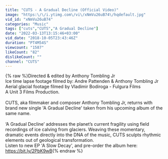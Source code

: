```yaml
---
title: "CUTS - A Gradual Decline (Official Video)"
image: "https:\/\/i.ytimg.com\/vi\/xNmVu26uB74\/hqdefault.jpg"
vid_id: "xNmVu26uB74"
categories: "Music"
tags: ["cuts","CUTS","A Gradual Decline"]
date: "2022-03-13T13:15:46+03:00"
vid_date: "2018-10-05T23:43:46Z"
duration: "PT4M54S"
viewcount: "1587"
likeCount: "82"
dislikeCount: ""
channel: "CUTS"
---
```

{% raw %}Directed &amp; edited by Anthony Tombling Jr<br />Ice time lapse footage filmed by: Andre Pattenden &amp; Anthony Tombling Jr<br />Aerial glacial footage filmed by Vladimir Bodiroga - Fulgura Films<br />A Unit 3 Films Production. <br /><br />CUTS, aka filmmaker and composer Anthony Tombling Jr, returns with brand new single 'A Gradual Decline' taken from his upcoming album of the same name.<br /><br />‘A Gradual Decline’ addresses the planet’s current fragility using field recordings of ice calving from glaciers. Weaving these momentary, dramatic events directly into the DNA of the music, CUTS sculpts rhythmic elements out of geological transformation.<br />Listen to new EP 'A Slow Decay', and pre-order the album here: <a rel="nofollow" target="blank" href="https://bit.ly/2PbK9wB">https://bit.ly/2PbK9wB</a>{% endraw %}
